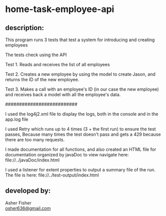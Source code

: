 <h1>home-task-employee-api</h1>

<h2>description:</h2>

This program runs 3 tests that test a system for introducing and creating employees

The tests check using the API

Test 1.
	Reads and receives the list of all employees

Test 2.
	Creates a new employee by using the model to create Jason, and returns the ID of the new employee.

Test 3.
	Makes a call with an employee's ID (in our case the new employee) and receives back a model with all the employee's data.

##########################

I used the log4j2.xml file to display the logs, both in the console and in the app.log file

I used Retry which runs up to 4 times (3 + the first run) to ensure the test passes,
Because many times the test doesn't pass and gets a 429 because there are too many requests.

I made documentation for all functions, and also created an HTML file for documentation organized by javaDoc to view navigate here: file://../javaDoc/index.html

I used a listener for extent properties to output a summary file of the run. The file is here: file://../test-output/index.html


<h2>developed by:</h2>
	<p>Asher Fisher<br>
		<a href="mailto:osher636@gmail.com">osher636@gmail.com</a><br></p>
